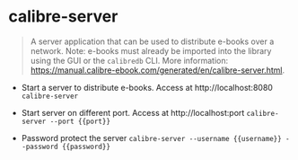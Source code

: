 # calibre-server
> A server application that can be used to distribute e-books over a network.
> Note: e-books must already be imported into the library using the GUI or the `calibredb` CLI.
> More information: <https://manual.calibre-ebook.com/generated/en/calibre-server.html>.

- Start a server to distribute e-books. Access at http://localhost:8080
`calibre-server`

- Start server on different port. Access at http://localhost:port
`calibre-server --port {{port}}`

- Password protect the server
`calibre-server --username {{username}} --password {{password}}`
